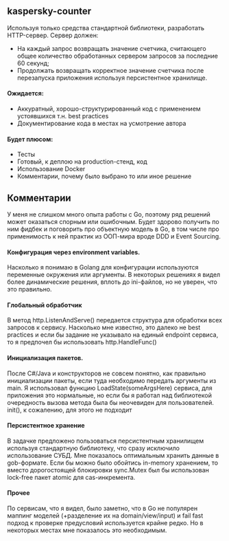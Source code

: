 ## kaspersky-counter

Используя только средства стандартной библиотеки, разработать HTTP-сервер. Сервер должен:

* На каждый запрос возвращать значение счетчика, считающего общее количество обработанных сервером запросов за последние 60 секунд;
* Продолжать возвращать корректное значение счетчика после перезапуска приложения используя персистентное хранилище.

#### Ожидается:

* Аккуратный, хорошо-структурированный код с применением устоявшихся т.н. best practices
* Документирование кода в местах на усмотрение автора

#### Будет плюсом:

* Тесты
* Готовый, к деплою на production-стенд, код
* Использование Docker
* Комментарии, почему было выбрано то или иное решение

## Комментарии

У меня не слишком много опыта работы с Go, поэтому ряд решений может оказаться спорным или ошибочным.
Будет здорово получить по ним фидбек и поговорить про объектную модель в Go, в том числе про применимость к ней практик из ООП-мира вроде DDD и Event Sourcing.

#### Конфигурация через environment variables.
Насколько я понимаю в Golang для конфигурации используются переменные окружения или аргументы. В некоторых решениях я видел более динамические решения, вплоть до ini-файлов, но не уверен, что это правильно.

#### Глобальный обработчик 
В метод http.ListenAndServe() передается структура для обработки всех запросов к сервису. Насколько мне известно, это далеко не best practices и если бы задание не указывало на единый endpoint сервиса, то я предпочел бы использовать http.HandleFunc()

#### Инициализация пакетов.
После C#/Java и конструкторов не совсем понятно, как правильно инициализации пакеты, если туда необходимо передать аргументы из main.
Я использовал функцию LoadState(someArgsHere) сервиса, для приложения это нормальные, но если бы я работал над библиотекой очередность вызова метода была бы неочевиден для пользователей.
init(), к сожалению, для этого не подходит

#### Персистентное хранение
В задачке предложено пользоваться персистентным хранилищем используя стандартную библиотеку, что сразу исключило использование СУБД. Мне показалось оптимальным хранить данные в gob-формате.
Если бы можно было обойтись in-memory хранением, то вместо дорогостоящей блокировки sync.Mutex был бы использован lock-free пакет atomic для cas-инкремента. 

#### Прочее
По сервисам, что я видел, было заметно, что в Go не популярен маппинг моделей (+разделение их на domain/view/input) и fail fast подход к проверке предусловий используется крайне редко.
Но в некоторых местах мне показалось это необходимым.